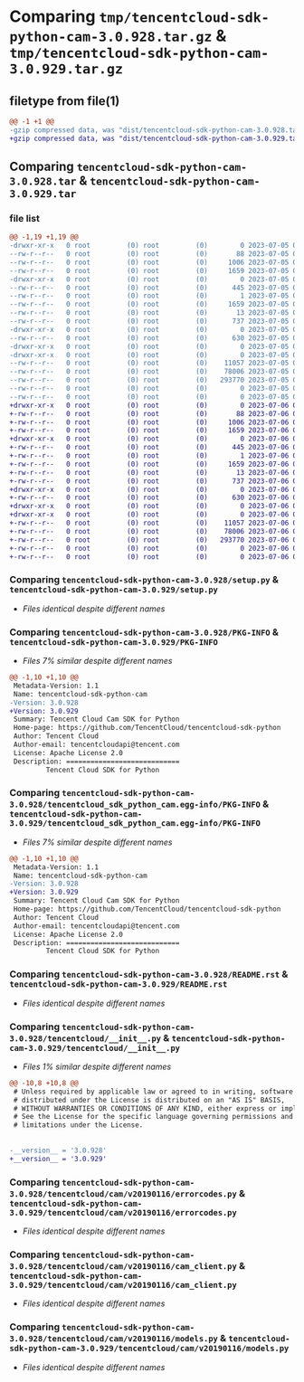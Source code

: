 # Comparing `tmp/tencentcloud-sdk-python-cam-3.0.928.tar.gz` & `tmp/tencentcloud-sdk-python-cam-3.0.929.tar.gz`

## filetype from file(1)

```diff
@@ -1 +1 @@
-gzip compressed data, was "dist/tencentcloud-sdk-python-cam-3.0.928.tar", last modified: Wed Jul  5 00:20:19 2023, max compression
+gzip compressed data, was "dist/tencentcloud-sdk-python-cam-3.0.929.tar", last modified: Thu Jul  6 00:20:24 2023, max compression
```

## Comparing `tencentcloud-sdk-python-cam-3.0.928.tar` & `tencentcloud-sdk-python-cam-3.0.929.tar`

### file list

```diff
@@ -1,19 +1,19 @@
-drwxr-xr-x   0 root         (0) root         (0)        0 2023-07-05 00:20:19.000000 tencentcloud-sdk-python-cam-3.0.928/
--rw-r--r--   0 root         (0) root         (0)       88 2023-07-05 00:20:19.000000 tencentcloud-sdk-python-cam-3.0.928/setup.cfg
--rw-r--r--   0 root         (0) root         (0)     1006 2023-07-05 00:20:19.000000 tencentcloud-sdk-python-cam-3.0.928/setup.py
--rw-r--r--   0 root         (0) root         (0)     1659 2023-07-05 00:20:19.000000 tencentcloud-sdk-python-cam-3.0.928/PKG-INFO
-drwxr-xr-x   0 root         (0) root         (0)        0 2023-07-05 00:20:19.000000 tencentcloud-sdk-python-cam-3.0.928/tencentcloud_sdk_python_cam.egg-info/
--rw-r--r--   0 root         (0) root         (0)      445 2023-07-05 00:20:19.000000 tencentcloud-sdk-python-cam-3.0.928/tencentcloud_sdk_python_cam.egg-info/SOURCES.txt
--rw-r--r--   0 root         (0) root         (0)        1 2023-07-05 00:20:19.000000 tencentcloud-sdk-python-cam-3.0.928/tencentcloud_sdk_python_cam.egg-info/dependency_links.txt
--rw-r--r--   0 root         (0) root         (0)     1659 2023-07-05 00:20:19.000000 tencentcloud-sdk-python-cam-3.0.928/tencentcloud_sdk_python_cam.egg-info/PKG-INFO
--rw-r--r--   0 root         (0) root         (0)       13 2023-07-05 00:20:19.000000 tencentcloud-sdk-python-cam-3.0.928/tencentcloud_sdk_python_cam.egg-info/top_level.txt
--rw-r--r--   0 root         (0) root         (0)      737 2023-07-05 00:20:19.000000 tencentcloud-sdk-python-cam-3.0.928/README.rst
-drwxr-xr-x   0 root         (0) root         (0)        0 2023-07-05 00:20:19.000000 tencentcloud-sdk-python-cam-3.0.928/tencentcloud/
--rw-r--r--   0 root         (0) root         (0)      630 2023-07-05 00:20:19.000000 tencentcloud-sdk-python-cam-3.0.928/tencentcloud/__init__.py
-drwxr-xr-x   0 root         (0) root         (0)        0 2023-07-05 00:20:19.000000 tencentcloud-sdk-python-cam-3.0.928/tencentcloud/cam/
-drwxr-xr-x   0 root         (0) root         (0)        0 2023-07-05 00:20:19.000000 tencentcloud-sdk-python-cam-3.0.928/tencentcloud/cam/v20190116/
--rw-r--r--   0 root         (0) root         (0)    11057 2023-07-05 00:20:19.000000 tencentcloud-sdk-python-cam-3.0.928/tencentcloud/cam/v20190116/errorcodes.py
--rw-r--r--   0 root         (0) root         (0)    78006 2023-07-05 00:20:19.000000 tencentcloud-sdk-python-cam-3.0.928/tencentcloud/cam/v20190116/cam_client.py
--rw-r--r--   0 root         (0) root         (0)   293770 2023-07-05 00:20:19.000000 tencentcloud-sdk-python-cam-3.0.928/tencentcloud/cam/v20190116/models.py
--rw-r--r--   0 root         (0) root         (0)        0 2023-07-05 00:20:19.000000 tencentcloud-sdk-python-cam-3.0.928/tencentcloud/cam/v20190116/__init__.py
--rw-r--r--   0 root         (0) root         (0)        0 2023-07-05 00:20:19.000000 tencentcloud-sdk-python-cam-3.0.928/tencentcloud/cam/__init__.py
+drwxr-xr-x   0 root         (0) root         (0)        0 2023-07-06 00:20:24.000000 tencentcloud-sdk-python-cam-3.0.929/
+-rw-r--r--   0 root         (0) root         (0)       88 2023-07-06 00:20:24.000000 tencentcloud-sdk-python-cam-3.0.929/setup.cfg
+-rw-r--r--   0 root         (0) root         (0)     1006 2023-07-06 00:20:24.000000 tencentcloud-sdk-python-cam-3.0.929/setup.py
+-rw-r--r--   0 root         (0) root         (0)     1659 2023-07-06 00:20:24.000000 tencentcloud-sdk-python-cam-3.0.929/PKG-INFO
+drwxr-xr-x   0 root         (0) root         (0)        0 2023-07-06 00:20:24.000000 tencentcloud-sdk-python-cam-3.0.929/tencentcloud_sdk_python_cam.egg-info/
+-rw-r--r--   0 root         (0) root         (0)      445 2023-07-06 00:20:24.000000 tencentcloud-sdk-python-cam-3.0.929/tencentcloud_sdk_python_cam.egg-info/SOURCES.txt
+-rw-r--r--   0 root         (0) root         (0)        1 2023-07-06 00:20:24.000000 tencentcloud-sdk-python-cam-3.0.929/tencentcloud_sdk_python_cam.egg-info/dependency_links.txt
+-rw-r--r--   0 root         (0) root         (0)     1659 2023-07-06 00:20:24.000000 tencentcloud-sdk-python-cam-3.0.929/tencentcloud_sdk_python_cam.egg-info/PKG-INFO
+-rw-r--r--   0 root         (0) root         (0)       13 2023-07-06 00:20:24.000000 tencentcloud-sdk-python-cam-3.0.929/tencentcloud_sdk_python_cam.egg-info/top_level.txt
+-rw-r--r--   0 root         (0) root         (0)      737 2023-07-06 00:20:24.000000 tencentcloud-sdk-python-cam-3.0.929/README.rst
+drwxr-xr-x   0 root         (0) root         (0)        0 2023-07-06 00:20:24.000000 tencentcloud-sdk-python-cam-3.0.929/tencentcloud/
+-rw-r--r--   0 root         (0) root         (0)      630 2023-07-06 00:20:24.000000 tencentcloud-sdk-python-cam-3.0.929/tencentcloud/__init__.py
+drwxr-xr-x   0 root         (0) root         (0)        0 2023-07-06 00:20:24.000000 tencentcloud-sdk-python-cam-3.0.929/tencentcloud/cam/
+drwxr-xr-x   0 root         (0) root         (0)        0 2023-07-06 00:20:24.000000 tencentcloud-sdk-python-cam-3.0.929/tencentcloud/cam/v20190116/
+-rw-r--r--   0 root         (0) root         (0)    11057 2023-07-06 00:20:24.000000 tencentcloud-sdk-python-cam-3.0.929/tencentcloud/cam/v20190116/errorcodes.py
+-rw-r--r--   0 root         (0) root         (0)    78006 2023-07-06 00:20:24.000000 tencentcloud-sdk-python-cam-3.0.929/tencentcloud/cam/v20190116/cam_client.py
+-rw-r--r--   0 root         (0) root         (0)   293770 2023-07-06 00:20:24.000000 tencentcloud-sdk-python-cam-3.0.929/tencentcloud/cam/v20190116/models.py
+-rw-r--r--   0 root         (0) root         (0)        0 2023-07-06 00:20:24.000000 tencentcloud-sdk-python-cam-3.0.929/tencentcloud/cam/v20190116/__init__.py
+-rw-r--r--   0 root         (0) root         (0)        0 2023-07-06 00:20:24.000000 tencentcloud-sdk-python-cam-3.0.929/tencentcloud/cam/__init__.py
```

### Comparing `tencentcloud-sdk-python-cam-3.0.928/setup.py` & `tencentcloud-sdk-python-cam-3.0.929/setup.py`

 * *Files identical despite different names*

### Comparing `tencentcloud-sdk-python-cam-3.0.928/PKG-INFO` & `tencentcloud-sdk-python-cam-3.0.929/PKG-INFO`

 * *Files 7% similar despite different names*

```diff
@@ -1,10 +1,10 @@
 Metadata-Version: 1.1
 Name: tencentcloud-sdk-python-cam
-Version: 3.0.928
+Version: 3.0.929
 Summary: Tencent Cloud Cam SDK for Python
 Home-page: https://github.com/TencentCloud/tencentcloud-sdk-python
 Author: Tencent Cloud
 Author-email: tencentcloudapi@tencent.com
 License: Apache License 2.0
 Description: ============================
         Tencent Cloud SDK for Python
```

### Comparing `tencentcloud-sdk-python-cam-3.0.928/tencentcloud_sdk_python_cam.egg-info/PKG-INFO` & `tencentcloud-sdk-python-cam-3.0.929/tencentcloud_sdk_python_cam.egg-info/PKG-INFO`

 * *Files 7% similar despite different names*

```diff
@@ -1,10 +1,10 @@
 Metadata-Version: 1.1
 Name: tencentcloud-sdk-python-cam
-Version: 3.0.928
+Version: 3.0.929
 Summary: Tencent Cloud Cam SDK for Python
 Home-page: https://github.com/TencentCloud/tencentcloud-sdk-python
 Author: Tencent Cloud
 Author-email: tencentcloudapi@tencent.com
 License: Apache License 2.0
 Description: ============================
         Tencent Cloud SDK for Python
```

### Comparing `tencentcloud-sdk-python-cam-3.0.928/README.rst` & `tencentcloud-sdk-python-cam-3.0.929/README.rst`

 * *Files identical despite different names*

### Comparing `tencentcloud-sdk-python-cam-3.0.928/tencentcloud/__init__.py` & `tencentcloud-sdk-python-cam-3.0.929/tencentcloud/__init__.py`

 * *Files 1% similar despite different names*

```diff
@@ -10,8 +10,8 @@
 # Unless required by applicable law or agreed to in writing, software
 # distributed under the License is distributed on an "AS IS" BASIS,
 # WITHOUT WARRANTIES OR CONDITIONS OF ANY KIND, either express or implied.
 # See the License for the specific language governing permissions and
 # limitations under the License.
 
 
-__version__ = '3.0.928'
+__version__ = '3.0.929'
```

### Comparing `tencentcloud-sdk-python-cam-3.0.928/tencentcloud/cam/v20190116/errorcodes.py` & `tencentcloud-sdk-python-cam-3.0.929/tencentcloud/cam/v20190116/errorcodes.py`

 * *Files identical despite different names*

### Comparing `tencentcloud-sdk-python-cam-3.0.928/tencentcloud/cam/v20190116/cam_client.py` & `tencentcloud-sdk-python-cam-3.0.929/tencentcloud/cam/v20190116/cam_client.py`

 * *Files identical despite different names*

### Comparing `tencentcloud-sdk-python-cam-3.0.928/tencentcloud/cam/v20190116/models.py` & `tencentcloud-sdk-python-cam-3.0.929/tencentcloud/cam/v20190116/models.py`

 * *Files identical despite different names*

